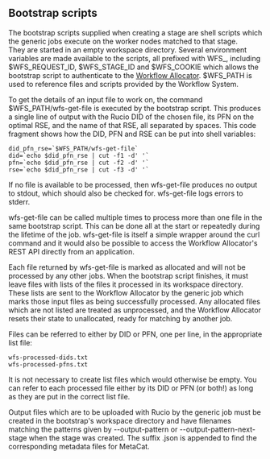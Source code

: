 ## Bootstrap scripts

The bootstrap scripts supplied when creating a stage are shell scripts 
which the generic jobs execute on the worker nodes matched to that stage.  
They are started in an empty workspace directory.  Several environment 
variables are made available to the scripts, all prefixed with WFS_, 
including $WFS_REQUEST_ID, $WFS_STAGE_ID and $WFS_COOKIE which allows the 
bootstrap script to authenticate to the 
[Workflow Allocator](workflow-allocator.md). $WFS_PATH is 
used to reference files and scripts provided by the Workflow System.

To get the details of an input file to work on, the command 
$WFS_PATH/wfs-get-file is executed by the bootstrap script.  This produces 
a single line of output with the Rucio DID of the chosen file, its PFN on 
the optimal RSE, and the name of that RSE, all separated by spaces. This 
code fragment shows how the DID, PFN and RSE can be put into shell 
variables:

```
did_pfn_rse=`$WFS_PATH/wfs-get-file`
did=`echo $did_pfn_rse | cut -f1 -d' '`
pfn=`echo $did_pfn_rse | cut -f2 -d' '`
rse=`echo $did_pfn_rse | cut -f3 -d' '`
```

If no file is available to be processed, then wfs-get-file produces no 
output to stdout, which should also be checked for.  wfs-get-file logs 
errors to stderr.

wfs-get-file can be called multiple times to process more than one file in 
the same bootstrap script. This can be done all at the start or repeatedly 
during the lifetime of the job. wfs-get-file is itself a simple wrapper 
around the curl command and it would also be possible to access the 
Workflow Allocator's REST API directly from an application.

Each file returned by wfs-get-file is marked as allocated and will not be 
processed by any other jobs. When the bootstrap script finishes, it must 
leave files with lists of the files it processed in its 
workspace directory. These lists are sent to the Workflow Allocator by the 
generic job which marks those input files as being successfully 
processed. Any allocated files which are not listed are treated as
unprocessed, and the Workflow Allocator resets their state to unallocated, 
ready for matching by another job.

Files can be referred to either by DID or PFN, one  per  line,  in  the
appropriate list file:
```
wfs-processed-dids.txt
wfs-processed-pfns.txt
```

It is not necessary to create list files which would otherwise be empty. 
You can refer to each processed file either by its DID or PFN (or both!) as
long as they are put in the correct list file. 

Output files which are to be uploaded with Rucio by the generic job must 
be created in the bootstrap's workspace directory and have filenames 
matching the patterns given by --output-pattern or 
--output-pattern-next-stage when the stage was created.  The suffix 
.json is appended to find the corresponding metadata files for MetaCat.
